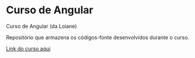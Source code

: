 # Curso de Angular 

Curso de Angular (da Loiane)

Repositório que armazena os códigos-fonte desenvolvidos durante o curso.

[Link do curso aqui](https://youtu.be/tPOMG0D57S0)



